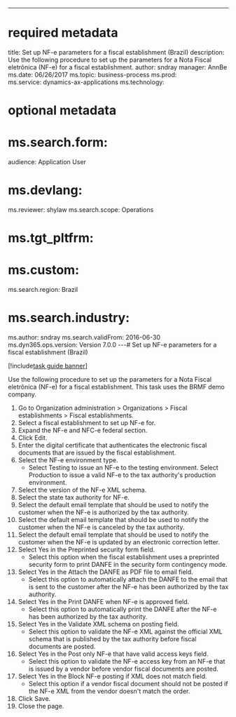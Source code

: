 --- 
# required metadata 
 
title: Set up NF-e parameters for a fiscal establishment (Brazil)
description: Use the following procedure to set up the parameters for a Nota Fiscal eletrônica (NF-e) for a fiscal establishment. 
author: sndray
manager: AnnBe 
ms.date: 06/26/2017
ms.topic: business-process 
ms.prod:  
ms.service: dynamics-ax-applications 
ms.technology:  
 
# optional metadata 
 
# ms.search.form:   
audience: Application User 
# ms.devlang:  
ms.reviewer: shylaw
ms.search.scope: Operations 
# ms.tgt_pltfrm:  
# ms.custom:  
ms.search.region: Brazil
# ms.search.industry: 
ms.author: sndray
ms.search.validFrom: 2016-06-30 
ms.dyn365.ops.version: Version 7.0.0 
---# Set up NF-e parameters for a fiscal establishment (Brazil)

[!include[task guide banner](../../includes/task-guide-banner.md)]

Use the following procedure to set up the parameters for a Nota Fiscal eletrônica (NF-e) for a fiscal establishment. This task uses the BRMF demo company.

1. Go to Organization administration > Organizations > Fiscal establishments > Fiscal establishments.
2. Select a fiscal establishment to set up NF-e for.
3. Expand the NF-e and NFC-e federal section.
4. Click Edit.
5. Enter the digital certificate that authenticates the electronic fiscal documents that are issued by the fiscal establishment.
6. Select the NF-e environment type.
    * Select Testing to issue an NF-e to the testing environment. Select Production to issue a valid NF-e to the tax authority's production environment.  
7. Select the version of the NF-e XML schema.
8. Select the state tax authority for NF-e.
9. Select the default email template that should be used to notify the customer when the NF-e is authorized by the tax authority.
10. Select the default email template that should be used to notify the customer when the NF-e is canceled by the tax authority.
11. Select the default email template that should be used to notify the customer when the NF-e is updated by an electronic correction letter.
12. Select Yes in the Preprinted security form field.
    * Select this option when the fiscal establishment uses a preprinted security form to print DANFE in the security form contingency mode.  
13. Select Yes in the Attach the DANFE as PDF file to  email field.
    * Select this option to automatically attach the DANFE to the email that is sent to the customer after the NF-e has been authorized by the tax authority.  
14. Select Yes in the Print DANFE when NF-e is approved field.
    * Select this option to automatically print the DANFE after the NF-e has been authorized by the tax authority.  
15. Select Yes in the Validate XML schema on posting field.
    * Select this option to validate the NF-e XML against the official XML schema that is published by the tax authority before fiscal documents are posted.  
16. Select Yes in the Post only NF-e that have valid access keys field.
    * Select this option to validate the NF-e access key from an NF-e that is issued by a vendor before vendor fiscal documents are posted.  
17. Select Yes in the Block NF-e posting if XML does not match field.
    * Select this option if a vendor fiscal document should not be posted if the NF-e XML from the vendor doesn't match the order.  
18. Click Save.
19. Close the page.

